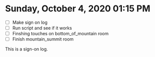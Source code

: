 # Sunday, October  4, 2020 01:15 PM
- [ ] Make sign on log
- [ ] Run script and see if it works 
- [ ] Finshing touches on bottom_of_mountain room
- [ ] Finish mountain_summit room

This is a sign-on log.
